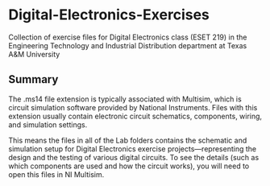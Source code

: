 # Digital-Electronics-Exercises
Collection of exercise files for Digital Electronics class (ESET 219) in the Engineering Technology and Industrial Distribution department at Texas A&amp;M University

## Summary
The .ms14 file extension is typically associated with Multisim, which is circuit simulation software provided by National Instruments. Files with this extension usually contain electronic circuit schematics, components, wiring, and simulation settings.

This means the files in all of the Lab folders contains the schematic and simulation setup for Digital Electronics exercise projects—representing the design and the testing of various digital circuits. To see the details (such as which components are used and how the circuit works), you will need to open this files in NI Multisim.
